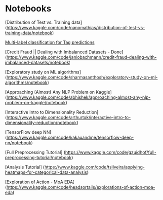 # Notebooks

[Distribution of Test vs. Training data] (https://www.kaggle.com/code/nanomathias/distribution-of-test-vs-training-data/notebook)

[Multi-label classification for Tag predictions](https://www.kaggle.com/code/vikashrajluhaniwal/multi-label-classification-for-tag-predictions)

[Credit Fraud || Dealing with Imbalanced Datasets - Done] (https://www.kaggle.com/code/janiobachmann/credit-fraud-dealing-with-imbalanced-datasets/notebook)

[Exploratory study on ML algorithms] (https://www.kaggle.com/code/sharmasanthosh/exploratory-study-on-ml-algorithms/notebook)

[Approaching (Almost) Any NLP Problem on Kaggle] (https://www.kaggle.com/code/abhishek/approaching-almost-any-nlp-problem-on-kaggle/notebook)

[Interactive Intro to Dimensionality Reduction] (https://www.kaggle.com/code/arthurtok/interactive-intro-to-dimensionality-reduction/notebook)

[TensorFlow deep NN] (https://www.kaggle.com/code/kakauandme/tensorflow-deep-nn/notebook)

[Full Preprocessing Tutorial] (https://www.kaggle.com/code/gzuidhof/full-preprocessing-tutorial/notebook)

[Analysis Tutorial] (https://www.kaggle.com/code/tsilveira/applying-heatmaps-for-categorical-data-analysis)

[Exploration of Action - MoA EDA] (https://www.kaggle.com/code/headsortails/explorations-of-action-moa-eda)
